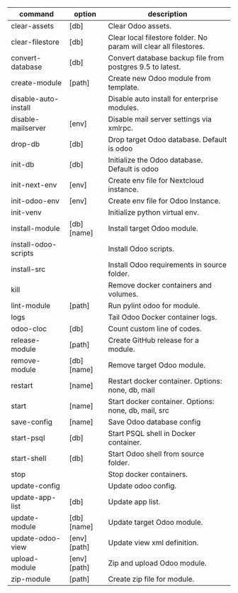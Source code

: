 | command              | option       | description                                                       |
| -------------------- | ------------ | ----------------------------------------------------------------- |
| clear-assets         | [db]         | Clear Odoo assets.                                                |
| clear-filestore      | [db]         | Clear local filestore folder. No param will clear all filestores. |
| convert-database     | [db]         | Convert database backup file from postgres 9.5 to latest.         |
| create-module        | [path]       | Create new Odoo module from template.                             |
| disable-auto-install |              | Disable auto install for enterprise modules.                      |
| disable-mailserver   | [env]        | Disable mail server settings via xmlrpc.                          |
| drop-db              | [db]         | Drop target Odoo database. Default is odoo                        |
| init-db              | [db]         | Initialize the Odoo database. Default is odoo                     |
| init-next-env        | [env]        | Create env file for Nextcloud instance.                           |
| init-odoo-env        | [env]        | Create env file for Odoo Instance.                                |
| init-venv            |              | Initialize python virtual env.                                    |
| install-module       | [db] [name]  | Install target Odoo module.                                       |
| install-odoo-scripts |              | Install Odoo scripts.                                             |
| install-src          |              | Install Odoo requirements in source folder.                       |
| kill                 |              | Remove docker containers and volumes.                             |
| lint-module          | [path]       | Run pylint odoo for module.                                       |
| logs                 |              | Tail Odoo Docker container logs.                                  |
| odoo-cloc            | [db]         | Count custom line of codes.                                       |
| release-module       | [path]       | Create GitHub release for a module.                               |
| remove-module        | [db] [name]  | Remove target Odoo module.                                        |
| restart              | [name]       | Restart docker container. Options: none, db, mail                 |
| start                | [name]       | Start docker container. Options: none, db, mail, src              |
| save-config          | [name]       | Save Odoo database config                                         |
| start-psql           | [db]         | Start PSQL shell in Docker container.                             |
| start-shell          | [db]         | Start Odoo shell from source folder.                              |
| stop                 |              | Stop docker containers.                                           |
| update-config        |              | Update odoo config.                                               |
| update-app-list      | [db]         | Update app list.                                                  |
| update-module        | [db] [name]  | Update target Odoo module.                                        |
| update-odoo-view     | [env] [path] | Update view xml definition.                                       |
| upload-module        | [env] [path] | Zip and upload Odoo module.                                       |
| zip-module           | [path]       | Create zip file for module.                                       |